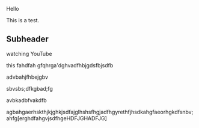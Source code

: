 Hello 

This is a test. 

## Subheader 

watching YouTube 

this fahdfah gfqhrga'dghvadfhbjgdsfbjsdfb


advbahjfhbejgbv


sbvsbs;dfkgbad;fg


avbkadbfvakdfb


agbahgaerhskthjkjghkjsdfajglhshsfhgjadfhgyrethfjhsdkahgfaeorhgkdfsnbv;ahfg[erghdfahgvjsdfhgeHDFJGHADFJG]

